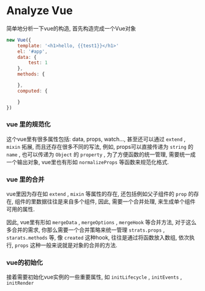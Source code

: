 # Analyze Vue

简单地分析一下vue的构造, 首先构造完成一个Vue对象

``` js
new Vue({
    template: '<h1>hello, {{test1}}</h1>'
    el: '#app',
    data: {
        test: 1
    },
    methods: {

    },
    computed: {

    }
})
```

### vue 里的规范化

这个vue里有很多属性包括: data, props, watch..., 甚至还可以通过 `extend` , `mixin` 拓展, 而且还存在很多不同的写法, 例如, props可以直接传递为 `string` 的 `name` , 也可以传递为 `Object` 的 `property` , 为了方便函数的统一管理, 需要统一成一个输出对象, vue里也有形如 `normalizeProps` 等函数来规范化格式.

### vue 里的合并

vue里因为存在如 `extend` , `mixin` 等属性的存在, 还包括例如父子组件的 `prop` 的存在, 组件的里数据往往是来自多个组件, 因此, 需要一个合并处理, 来生成单个组件可用的属性.

因此, vue里有形如 `mergeData` , `mergeOptions` , `mergeHook` 等合并方法, 对于这么多合并的需求, 你那么需要一个合并策略来统一管理 `strats.props` , `starats.methods` 等, 像 `created` 这种hook, 往往是通过将函数放入数组, 依次执行, `props` 这种一般来说就是对象的合并的方法.

### vue的初始化

接着需要初始化vue实例的一些重要属性, 如 `initLifecycle` , `initEvents` , `initRender` 

